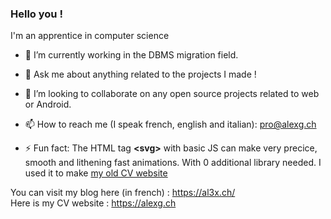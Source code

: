 ### Hello you !

I'm an apprentice in computer science <br>
<!-- 🌱 I’m currently learning Powershell scripts, ESIX servers and IT security-->
- 🔭 I’m currently working in the DBMS migration field. 
- 💬 Ask me about anything related to the projects I made !  
- 👯 I’m looking to collaborate on any open source projects related to web or Android.
- 📫 How to reach me (I speak french, english and italian): pro@alexg.ch
  
- ⚡ Fun fact: The HTML tag **<svg\>** with basic JS can make very precice, smooth and lithening fast animations. With 0 additional library needed. 
     I used it to make [my old CV website](https://alexg.ch/SvgViewBox-Introduction/)

You can visit my blog here (in french) : https://al3x.ch/ <br>
Here is my CV website : https://alexg.ch

<!--
**Tortipouss/Tortipouss** is a ✨ _special_ ✨ repository because its `README.md` (this file) appears on your GitHub profile.

Here are some ideas to get you started:

- 🔭 I’m currently working on ...
- 🌱 I’m currently learning ...
- 👯 I’m looking to collaborate on ...
- 🤔 I’m looking for help with ...
- 💬 Ask me about ...
- 📫 How to reach me: ...
- 😄 Pronouns: ...
- ⚡ Fun fact: ...
-->
